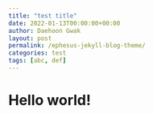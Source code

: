 ```yaml
---
title: "test title"
date: 2022-01-13T00:00:00+00:00
author: Daehoon Gwak
layout: post
permalink: /ephesus-jekyll-blog-theme/
categories: test
tags: [abc, def]
---
```


# Hello world!